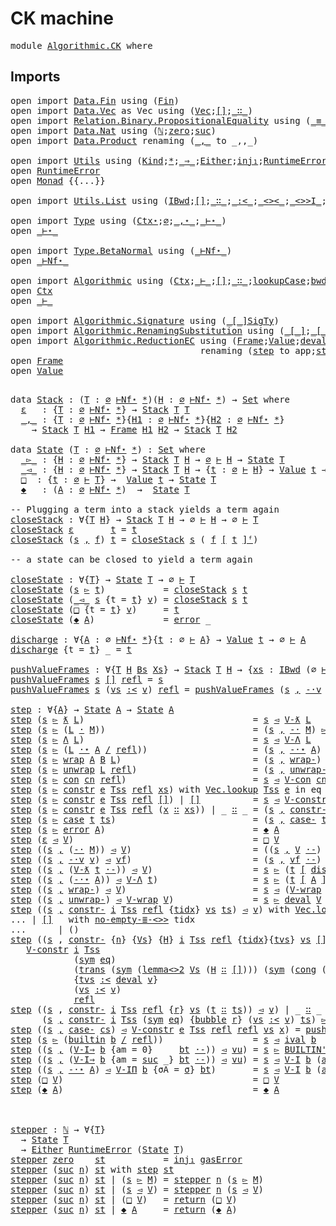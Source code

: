 # CK machine

<pre class="Agda"><a id="19" class="Keyword">module</a> <a id="26" href="Algorithmic.CK.html" class="Module">Algorithmic.CK</a> <a id="41" class="Keyword">where</a>
</pre>
## Imports

<pre class="Agda"><a id="68" class="Keyword">open</a> <a id="73" class="Keyword">import</a> <a id="80" href="Data.Fin.html" class="Module">Data.Fin</a> <a id="89" class="Keyword">using</a> <a id="95" class="Symbol">(</a><a id="96" href="Data.Fin.Base.html#1135" class="Datatype">Fin</a><a id="99" class="Symbol">)</a>
<a id="101" class="Keyword">open</a> <a id="106" class="Keyword">import</a> <a id="113" href="Data.Vec.html" class="Module">Data.Vec</a> <a id="122" class="Symbol">as</a> <a id="125" class="Module">Vec</a> <a id="129" class="Keyword">using</a> <a id="135" class="Symbol">(</a><a id="136" href="Data.Vec.Base.html#1007" class="Datatype">Vec</a><a id="139" class="Symbol">;</a><a id="140" href="Data.Vec.Base.html#1043" class="InductiveConstructor">[]</a><a id="142" class="Symbol">;</a><a id="143" href="Data.Vec.Base.html#1062" class="InductiveConstructor Operator">_∷_</a><a id="146" class="Symbol">)</a>
<a id="148" class="Keyword">open</a> <a id="153" class="Keyword">import</a> <a id="160" href="Relation.Binary.PropositionalEquality.html" class="Module">Relation.Binary.PropositionalEquality</a> <a id="198" class="Keyword">using</a> <a id="204" class="Symbol">(</a><a id="205" href="Agda.Builtin.Equality.html#150" class="Datatype Operator">_≡_</a><a id="208" class="Symbol">;</a><a id="209" href="Agda.Builtin.Equality.html#207" class="InductiveConstructor">refl</a><a id="213" class="Symbol">;</a><a id="214" href="Relation.Binary.PropositionalEquality.Core.html#1693" class="Function">sym</a><a id="217" class="Symbol">;</a><a id="218" href="Relation.Binary.PropositionalEquality.Core.html#1738" class="Function">trans</a><a id="223" class="Symbol">;</a><a id="224" href="Relation.Binary.PropositionalEquality.Core.html#1789" class="Function">subst</a><a id="229" class="Symbol">;</a><a id="230" href="Relation.Binary.PropositionalEquality.Core.html#1139" class="Function">cong</a><a id="234" class="Symbol">)</a>
<a id="236" class="Keyword">open</a> <a id="241" class="Keyword">import</a> <a id="248" href="Data.Nat.html" class="Module">Data.Nat</a> <a id="257" class="Keyword">using</a> <a id="263" class="Symbol">(</a><a id="264" href="Agda.Builtin.Nat.html#203" class="Datatype">ℕ</a><a id="265" class="Symbol">;</a><a id="266" href="Agda.Builtin.Nat.html#221" class="InductiveConstructor">zero</a><a id="270" class="Symbol">;</a><a id="271" href="Agda.Builtin.Nat.html#234" class="InductiveConstructor">suc</a><a id="274" class="Symbol">)</a>
<a id="276" class="Keyword">open</a> <a id="281" class="Keyword">import</a> <a id="288" href="Data.Product.html" class="Module">Data.Product</a> <a id="301" class="Keyword">renaming</a> <a id="310" class="Symbol">(</a><a id="311" href="Agda.Builtin.Sigma.html#235" class="InductiveConstructor Operator">_,_</a> <a id="315" class="Symbol">to</a> <a id="318" class="InductiveConstructor Operator">_,,_</a><a id="322" class="Symbol">)</a>

<a id="325" class="Keyword">open</a> <a id="330" class="Keyword">import</a> <a id="337" href="Utils.html" class="Module">Utils</a> <a id="343" class="Keyword">using</a> <a id="349" class="Symbol">(</a><a id="350" href="Utils.html#6768" class="Datatype">Kind</a><a id="354" class="Symbol">;</a><a id="355" href="Utils.html#6787" class="InductiveConstructor">*</a><a id="356" class="Symbol">;</a><a id="357" href="Utils.html#6860" class="InductiveConstructor Operator">_⇒_</a><a id="360" class="Symbol">;</a><a id="361" href="Utils.html#1092" class="Datatype">Either</a><a id="367" class="Symbol">;</a><a id="368" href="Utils.html#1125" class="InductiveConstructor">inj₁</a><a id="372" class="Symbol">;</a><a id="373" href="Utils.html#4328" class="Datatype">RuntimeError</a><a id="385" class="Symbol">;</a><a id="386" href="Utils.html#2832" class="Record">Monad</a><a id="391" class="Symbol">)</a>
<a id="393" class="Keyword">open</a> <a id="398" href="Utils.html#4328" class="Module">RuntimeError</a>
<a id="411" class="Keyword">open</a> <a id="416" href="Utils.html#2832" class="Module">Monad</a> <a id="422" class="Symbol">{{...}}</a>

<a id="431" class="Keyword">open</a> <a id="436" class="Keyword">import</a> <a id="443" href="Utils.List.html" class="Module">Utils.List</a> <a id="454" class="Keyword">using</a> <a id="460" class="Symbol">(</a><a id="461" href="Utils.List.html#4876" class="Datatype">IBwd</a><a id="465" class="Symbol">;</a><a id="466" href="Utils.List.html#741" class="InductiveConstructor">[]</a><a id="468" class="Symbol">;</a><a id="469" href="Utils.List.html#3908" class="InductiveConstructor Operator">_∷_</a><a id="472" class="Symbol">;</a><a id="473" href="Utils.List.html#754" class="InductiveConstructor Operator">_:&lt;_</a><a id="477" class="Symbol">;</a><a id="478" href="Utils.List.html#1342" class="Function Operator">_&lt;&gt;&lt;_</a><a id="483" class="Symbol">;</a><a id="484" href="Utils.List.html#5026" class="Function Operator">_&lt;&gt;&gt;I_</a><a id="490" class="Symbol">;</a><a id="491" href="Utils.List.html#7812" class="InductiveConstructor">start</a><a id="496" class="Symbol">;</a><a id="497" href="Utils.List.html#7845" class="InductiveConstructor">bubble</a><a id="503" class="Symbol">;</a><a id="504" href="Utils.List.html#8425" class="Function">no-empty-≣-&lt;&gt;&gt;</a><a id="518" class="Symbol">;</a><a id="519" href="Utils.List.html#1948" class="Function">lemma&lt;&gt;2</a><a id="527" class="Symbol">;</a><a id="528" href="Utils.List.html#7995" class="Function">lem-≣-&lt;&gt;&gt;</a><a id="537" class="Symbol">)</a>

<a id="540" class="Keyword">open</a> <a id="545" class="Keyword">import</a> <a id="552" href="Type.html" class="Module">Type</a> <a id="557" class="Keyword">using</a> <a id="563" class="Symbol">(</a><a id="564" href="Type.html#515" class="Datatype">Ctx⋆</a><a id="568" class="Symbol">;</a><a id="569" href="Type.html#534" class="InductiveConstructor">∅</a><a id="570" class="Symbol">;</a><a id="571" href="Type.html#545" class="InductiveConstructor Operator">_,⋆_</a><a id="575" class="Symbol">;</a><a id="576" href="Type.html#1704" class="Datatype Operator">_⊢⋆_</a><a id="580" class="Symbol">)</a>
<a id="582" class="Keyword">open</a> <a id="587" href="Type.html#1704" class="Module Operator">_⊢⋆_</a>

<a id="593" class="Keyword">open</a> <a id="598" class="Keyword">import</a> <a id="605" href="Type.BetaNormal.html" class="Module">Type.BetaNormal</a> <a id="621" class="Keyword">using</a> <a id="627" class="Symbol">(</a><a id="628" href="Type.BetaNormal.html#1002" class="Datatype Operator">_⊢Nf⋆_</a><a id="634" class="Symbol">)</a>
<a id="636" class="Keyword">open</a> <a id="641" href="Type.BetaNormal.html#1002" class="Module Operator">_⊢Nf⋆_</a>

<a id="649" class="Keyword">open</a> <a id="654" class="Keyword">import</a> <a id="661" href="Algorithmic.html" class="Module">Algorithmic</a> <a id="673" class="Keyword">using</a> <a id="679" class="Symbol">(</a><a id="680" href="Algorithmic.html#1603" class="Datatype">Ctx</a><a id="683" class="Symbol">;</a><a id="684" href="Algorithmic.html#5258" class="Datatype Operator">_⊢_</a><a id="687" class="Symbol">;</a><a id="688" href="Algorithmic.html#7840" class="InductiveConstructor">[]</a><a id="690" class="Symbol">;</a><a id="691" href="Algorithmic.html#7862" class="InductiveConstructor Operator">_∷_</a><a id="694" class="Symbol">;</a><a id="695" href="Algorithmic.html#8245" class="Function">lookupCase</a><a id="705" class="Symbol">;</a><a id="706" href="Algorithmic.html#8446" class="Function">bwdMkCaseType</a><a id="719" class="Symbol">;</a><a id="720" href="Algorithmic.html#8553" class="Function">lemma-bwdfwdfunction&#39;</a><a id="741" class="Symbol">)</a>
<a id="743" class="Keyword">open</a> <a id="748" href="Algorithmic.html#1603" class="Module">Ctx</a>
<a id="752" class="Keyword">open</a> <a id="757" href="Algorithmic.html#5258" class="Module Operator">_⊢_</a>

<a id="762" class="Keyword">open</a> <a id="767" class="Keyword">import</a> <a id="774" href="Algorithmic.Signature.html" class="Module">Algorithmic.Signature</a> <a id="796" class="Keyword">using</a> <a id="802" class="Symbol">(</a><a id="803" href="Algorithmic.Signature.html#2523" class="Function Operator">_[_]SigTy</a><a id="812" class="Symbol">)</a>
<a id="814" class="Keyword">open</a> <a id="819" class="Keyword">import</a> <a id="826" href="Algorithmic.RenamingSubstitution.html" class="Module">Algorithmic.RenamingSubstitution</a> <a id="859" class="Keyword">using</a> <a id="865" class="Symbol">(</a><a id="866" href="Algorithmic.RenamingSubstitution.html#8500" class="Function Operator">_[_]</a><a id="870" class="Symbol">;</a><a id="871" href="Algorithmic.RenamingSubstitution.html#8972" class="Function Operator">_[_]⋆</a><a id="876" class="Symbol">)</a>
<a id="878" class="Keyword">open</a> <a id="883" class="Keyword">import</a> <a id="890" href="Algorithmic.ReductionEC.html" class="Module">Algorithmic.ReductionEC</a> <a id="914" class="Keyword">using</a> <a id="920" class="Symbol">(</a><a id="921" href="Algorithmic.ReductionEC.html#5917" class="Datatype">Frame</a><a id="926" class="Symbol">;</a><a id="927" href="Algorithmic.ReductionEC.html#2086" class="Datatype">Value</a><a id="932" class="Symbol">;</a><a id="933" href="Algorithmic.ReductionEC.html#2201" class="Function">deval</a><a id="938" class="Symbol">;</a><a id="939" href="Algorithmic.ReductionEC.html#11556" class="Function">ival</a><a id="943" class="Symbol">;</a><a id="944" href="Algorithmic.ReductionEC.html#5396" class="Function">BUILTIN&#39;</a><a id="952" class="Symbol">;</a><a id="953" href="Algorithmic.ReductionEC.html#11125" class="Function">V-I</a><a id="956" class="Symbol">;</a><a id="957" href="Algorithmic.ReductionEC.html#2142" class="Function">VList</a><a id="962" class="Symbol">;</a><a id="963" href="Algorithmic.ReductionEC.html#7346" class="InductiveConstructor">[]</a><a id="965" class="Symbol">;</a><a id="966" href="Algorithmic.ReductionEC.html#6839" class="Function Operator">_[_]ᶠ</a><a id="971" class="Symbol">)</a> 
                                    <a id="1010" class="Keyword">renaming</a> <a id="1019" class="Symbol">(</a><a id="1020" href="Algorithmic.ReductionEC.html#2646" class="InductiveConstructor">step</a> <a id="1025" class="Symbol">to</a> <a id="1028" class="InductiveConstructor">app</a><a id="1031" class="Symbol">;</a><a id="1032" href="Algorithmic.ReductionEC.html#2888" class="InductiveConstructor">step⋆</a> <a id="1038" class="Symbol">to</a> <a id="1041" class="InductiveConstructor">app⋆</a><a id="1045" class="Symbol">)</a>
<a id="1047" class="Keyword">open</a> <a id="1052" href="Algorithmic.ReductionEC.html#5917" class="Module">Frame</a>
<a id="1058" class="Keyword">open</a> <a id="1063" href="Algorithmic.ReductionEC.html#2086" class="Module">Value</a>

</pre>
<pre class="Agda"><a id="1079" class="Keyword">data</a> <a id="Stack"></a><a id="1084" href="Algorithmic.CK.html#1084" class="Datatype">Stack</a> <a id="1090" class="Symbol">:</a> <a id="1092" class="Symbol">(</a><a id="1093" href="Algorithmic.CK.html#1093" class="Bound">T</a> <a id="1095" class="Symbol">:</a> <a id="1097" href="Type.html#534" class="InductiveConstructor">∅</a> <a id="1099" href="Type.BetaNormal.html#1002" class="Datatype Operator">⊢Nf⋆</a> <a id="1104" href="Utils.html#6787" class="InductiveConstructor">*</a><a id="1105" class="Symbol">)(</a><a id="1107" href="Algorithmic.CK.html#1107" class="Bound">H</a> <a id="1109" class="Symbol">:</a> <a id="1111" href="Type.html#534" class="InductiveConstructor">∅</a> <a id="1113" href="Type.BetaNormal.html#1002" class="Datatype Operator">⊢Nf⋆</a> <a id="1118" href="Utils.html#6787" class="InductiveConstructor">*</a><a id="1119" class="Symbol">)</a> <a id="1121" class="Symbol">→</a> <a id="1123" href="Agda.Primitive.html#388" class="Primitive">Set</a> <a id="1127" class="Keyword">where</a>
  <a id="Stack.ε"></a><a id="1135" href="Algorithmic.CK.html#1135" class="InductiveConstructor">ε</a>   <a id="1139" class="Symbol">:</a> <a id="1141" class="Symbol">{</a><a id="1142" href="Algorithmic.CK.html#1142" class="Bound">T</a> <a id="1144" class="Symbol">:</a> <a id="1146" href="Type.html#534" class="InductiveConstructor">∅</a> <a id="1148" href="Type.BetaNormal.html#1002" class="Datatype Operator">⊢Nf⋆</a> <a id="1153" href="Utils.html#6787" class="InductiveConstructor">*</a><a id="1154" class="Symbol">}</a> <a id="1156" class="Symbol">→</a> <a id="1158" href="Algorithmic.CK.html#1084" class="Datatype">Stack</a> <a id="1164" href="Algorithmic.CK.html#1142" class="Bound">T</a> <a id="1166" href="Algorithmic.CK.html#1142" class="Bound">T</a>
  <a id="Stack._,_"></a><a id="1170" href="Algorithmic.CK.html#1170" class="InductiveConstructor Operator">_,_</a> <a id="1174" class="Symbol">:</a> <a id="1176" class="Symbol">{</a><a id="1177" href="Algorithmic.CK.html#1177" class="Bound">T</a> <a id="1179" class="Symbol">:</a> <a id="1181" href="Type.html#534" class="InductiveConstructor">∅</a> <a id="1183" href="Type.BetaNormal.html#1002" class="Datatype Operator">⊢Nf⋆</a> <a id="1188" href="Utils.html#6787" class="InductiveConstructor">*</a><a id="1189" class="Symbol">}{</a><a id="1191" href="Algorithmic.CK.html#1191" class="Bound">H1</a> <a id="1194" class="Symbol">:</a> <a id="1196" href="Type.html#534" class="InductiveConstructor">∅</a> <a id="1198" href="Type.BetaNormal.html#1002" class="Datatype Operator">⊢Nf⋆</a> <a id="1203" href="Utils.html#6787" class="InductiveConstructor">*</a><a id="1204" class="Symbol">}{</a><a id="1206" href="Algorithmic.CK.html#1206" class="Bound">H2</a> <a id="1209" class="Symbol">:</a> <a id="1211" href="Type.html#534" class="InductiveConstructor">∅</a> <a id="1213" href="Type.BetaNormal.html#1002" class="Datatype Operator">⊢Nf⋆</a> <a id="1218" href="Utils.html#6787" class="InductiveConstructor">*</a><a id="1219" class="Symbol">}</a>
    <a id="1225" class="Symbol">→</a> <a id="1227" href="Algorithmic.CK.html#1084" class="Datatype">Stack</a> <a id="1233" href="Algorithmic.CK.html#1177" class="Bound">T</a> <a id="1235" href="Algorithmic.CK.html#1191" class="Bound">H1</a> <a id="1238" class="Symbol">→</a> <a id="1240" href="Algorithmic.ReductionEC.html#5917" class="Datatype">Frame</a> <a id="1246" href="Algorithmic.CK.html#1191" class="Bound">H1</a> <a id="1249" href="Algorithmic.CK.html#1206" class="Bound">H2</a> <a id="1252" class="Symbol">→</a> <a id="1254" href="Algorithmic.CK.html#1084" class="Datatype">Stack</a> <a id="1260" href="Algorithmic.CK.html#1177" class="Bound">T</a> <a id="1262" href="Algorithmic.CK.html#1206" class="Bound">H2</a>

<a id="1266" class="Keyword">data</a> <a id="State"></a><a id="1271" href="Algorithmic.CK.html#1271" class="Datatype">State</a> <a id="1277" class="Symbol">(</a><a id="1278" href="Algorithmic.CK.html#1278" class="Bound">T</a> <a id="1280" class="Symbol">:</a> <a id="1282" href="Type.html#534" class="InductiveConstructor">∅</a> <a id="1284" href="Type.BetaNormal.html#1002" class="Datatype Operator">⊢Nf⋆</a> <a id="1289" href="Utils.html#6787" class="InductiveConstructor">*</a><a id="1290" class="Symbol">)</a> <a id="1292" class="Symbol">:</a> <a id="1294" href="Agda.Primitive.html#388" class="Primitive">Set</a> <a id="1298" class="Keyword">where</a>
  <a id="State._▻_"></a><a id="1306" href="Algorithmic.CK.html#1306" class="InductiveConstructor Operator">_▻_</a> <a id="1310" class="Symbol">:</a> <a id="1312" class="Symbol">{</a><a id="1313" href="Algorithmic.CK.html#1313" class="Bound">H</a> <a id="1315" class="Symbol">:</a> <a id="1317" href="Type.html#534" class="InductiveConstructor">∅</a> <a id="1319" href="Type.BetaNormal.html#1002" class="Datatype Operator">⊢Nf⋆</a> <a id="1324" href="Utils.html#6787" class="InductiveConstructor">*</a><a id="1325" class="Symbol">}</a> <a id="1327" class="Symbol">→</a> <a id="1329" href="Algorithmic.CK.html#1084" class="Datatype">Stack</a> <a id="1335" href="Algorithmic.CK.html#1278" class="Bound">T</a> <a id="1337" href="Algorithmic.CK.html#1313" class="Bound">H</a> <a id="1339" class="Symbol">→</a> <a id="1341" href="Algorithmic.html#1628" class="InductiveConstructor">∅</a> <a id="1343" href="Algorithmic.html#5258" class="Datatype Operator">⊢</a> <a id="1345" href="Algorithmic.CK.html#1313" class="Bound">H</a> <a id="1347" class="Symbol">→</a> <a id="1349" href="Algorithmic.CK.html#1271" class="Datatype">State</a> <a id="1355" href="Algorithmic.CK.html#1278" class="Bound">T</a>
  <a id="State._◅_"></a><a id="1359" href="Algorithmic.CK.html#1359" class="InductiveConstructor Operator">_◅_</a> <a id="1363" class="Symbol">:</a> <a id="1365" class="Symbol">{</a><a id="1366" href="Algorithmic.CK.html#1366" class="Bound">H</a> <a id="1368" class="Symbol">:</a> <a id="1370" href="Type.html#534" class="InductiveConstructor">∅</a> <a id="1372" href="Type.BetaNormal.html#1002" class="Datatype Operator">⊢Nf⋆</a> <a id="1377" href="Utils.html#6787" class="InductiveConstructor">*</a><a id="1378" class="Symbol">}</a> <a id="1380" class="Symbol">→</a> <a id="1382" href="Algorithmic.CK.html#1084" class="Datatype">Stack</a> <a id="1388" href="Algorithmic.CK.html#1278" class="Bound">T</a> <a id="1390" href="Algorithmic.CK.html#1366" class="Bound">H</a> <a id="1392" class="Symbol">→</a> <a id="1394" class="Symbol">{</a><a id="1395" href="Algorithmic.CK.html#1395" class="Bound">t</a> <a id="1397" class="Symbol">:</a> <a id="1399" href="Algorithmic.html#1628" class="InductiveConstructor">∅</a> <a id="1401" href="Algorithmic.html#5258" class="Datatype Operator">⊢</a> <a id="1403" href="Algorithmic.CK.html#1366" class="Bound">H</a><a id="1404" class="Symbol">}</a> <a id="1406" class="Symbol">→</a> <a id="1408" href="Algorithmic.ReductionEC.html#2086" class="Datatype">Value</a> <a id="1414" href="Algorithmic.CK.html#1395" class="Bound">t</a> <a id="1416" class="Symbol">→</a> <a id="1418" href="Algorithmic.CK.html#1271" class="Datatype">State</a> <a id="1424" href="Algorithmic.CK.html#1278" class="Bound">T</a>
  <a id="State.□"></a><a id="1428" href="Algorithmic.CK.html#1428" class="InductiveConstructor">□</a>  <a id="1431" class="Symbol">:</a> <a id="1433" class="Symbol">{</a><a id="1434" href="Algorithmic.CK.html#1434" class="Bound">t</a> <a id="1436" class="Symbol">:</a> <a id="1438" href="Algorithmic.html#1628" class="InductiveConstructor">∅</a> <a id="1440" href="Algorithmic.html#5258" class="Datatype Operator">⊢</a> <a id="1442" href="Algorithmic.CK.html#1278" class="Bound">T</a><a id="1443" class="Symbol">}</a> <a id="1445" class="Symbol">→</a>  <a id="1448" href="Algorithmic.ReductionEC.html#2086" class="Datatype">Value</a> <a id="1454" href="Algorithmic.CK.html#1434" class="Bound">t</a> <a id="1456" class="Symbol">→</a> <a id="1458" href="Algorithmic.CK.html#1271" class="Datatype">State</a> <a id="1464" href="Algorithmic.CK.html#1278" class="Bound">T</a>
  <a id="State.◆"></a><a id="1468" href="Algorithmic.CK.html#1468" class="InductiveConstructor">◆</a>   <a id="1472" class="Symbol">:</a> <a id="1474" class="Symbol">(</a><a id="1475" href="Algorithmic.CK.html#1475" class="Bound">A</a> <a id="1477" class="Symbol">:</a> <a id="1479" href="Type.html#534" class="InductiveConstructor">∅</a> <a id="1481" href="Type.BetaNormal.html#1002" class="Datatype Operator">⊢Nf⋆</a> <a id="1486" href="Utils.html#6787" class="InductiveConstructor">*</a><a id="1487" class="Symbol">)</a>  <a id="1490" class="Symbol">→</a>  <a id="1493" href="Algorithmic.CK.html#1271" class="Datatype">State</a> <a id="1499" href="Algorithmic.CK.html#1278" class="Bound">T</a>

<a id="1502" class="Comment">-- Plugging a term into a stack yields a term again</a>
<a id="closeStack"></a><a id="1554" href="Algorithmic.CK.html#1554" class="Function">closeStack</a> <a id="1565" class="Symbol">:</a> <a id="1567" class="Symbol">∀{</a><a id="1569" href="Algorithmic.CK.html#1569" class="Bound">T</a> <a id="1571" href="Algorithmic.CK.html#1571" class="Bound">H</a><a id="1572" class="Symbol">}</a> <a id="1574" class="Symbol">→</a> <a id="1576" href="Algorithmic.CK.html#1084" class="Datatype">Stack</a> <a id="1582" href="Algorithmic.CK.html#1569" class="Bound">T</a> <a id="1584" href="Algorithmic.CK.html#1571" class="Bound">H</a> <a id="1586" class="Symbol">→</a> <a id="1588" class="InductiveConstructor">∅</a> <a id="1590" href="Algorithmic.html#5258" class="Datatype Operator">⊢</a> <a id="1592" href="Algorithmic.CK.html#1571" class="Bound">H</a> <a id="1594" class="Symbol">→</a> <a id="1596" class="InductiveConstructor">∅</a> <a id="1598" href="Algorithmic.html#5258" class="Datatype Operator">⊢</a> <a id="1600" href="Algorithmic.CK.html#1569" class="Bound">T</a>
<a id="1602" href="Algorithmic.CK.html#1554" class="Function">closeStack</a> <a id="1613" href="Algorithmic.CK.html#1135" class="InductiveConstructor">ε</a>       <a id="1621" href="Algorithmic.CK.html#1621" class="Bound">t</a> <a id="1623" class="Symbol">=</a> <a id="1625" href="Algorithmic.CK.html#1621" class="Bound">t</a>
<a id="1627" href="Algorithmic.CK.html#1554" class="Function">closeStack</a> <a id="1638" class="Symbol">(</a><a id="1639" href="Algorithmic.CK.html#1639" class="Bound">s</a> <a id="1641" href="Algorithmic.CK.html#1170" class="InductiveConstructor Operator">,</a> <a id="1643" href="Algorithmic.CK.html#1643" class="Bound">f</a><a id="1644" class="Symbol">)</a> <a id="1646" href="Algorithmic.CK.html#1646" class="Bound">t</a> <a id="1648" class="Symbol">=</a> <a id="1650" href="Algorithmic.CK.html#1554" class="Function">closeStack</a> <a id="1661" href="Algorithmic.CK.html#1639" class="Bound">s</a> <a id="1663" class="Symbol">(</a> <a id="1665" href="Algorithmic.CK.html#1643" class="Bound">f</a> <a id="1667" href="Algorithmic.ReductionEC.html#6839" class="Function Operator">[</a> <a id="1669" href="Algorithmic.CK.html#1646" class="Bound">t</a> <a id="1671" href="Algorithmic.ReductionEC.html#6839" class="Function Operator">]ᶠ</a><a id="1673" class="Symbol">)</a>

<a id="1676" class="Comment">-- a state can be closed to yield a term again</a>

<a id="closeState"></a><a id="1724" href="Algorithmic.CK.html#1724" class="Function">closeState</a> <a id="1735" class="Symbol">:</a> <a id="1737" class="Symbol">∀{</a><a id="1739" href="Algorithmic.CK.html#1739" class="Bound">T</a><a id="1740" class="Symbol">}</a> <a id="1742" class="Symbol">→</a> <a id="1744" href="Algorithmic.CK.html#1271" class="Datatype">State</a> <a id="1750" href="Algorithmic.CK.html#1739" class="Bound">T</a> <a id="1752" class="Symbol">→</a> <a id="1754" class="InductiveConstructor">∅</a> <a id="1756" href="Algorithmic.html#5258" class="Datatype Operator">⊢</a> <a id="1758" href="Algorithmic.CK.html#1739" class="Bound">T</a>
<a id="1760" href="Algorithmic.CK.html#1724" class="Function">closeState</a> <a id="1771" class="Symbol">(</a><a id="1772" href="Algorithmic.CK.html#1772" class="Bound">s</a> <a id="1774" href="Algorithmic.CK.html#1306" class="InductiveConstructor Operator">▻</a> <a id="1776" href="Algorithmic.CK.html#1776" class="Bound">t</a><a id="1777" class="Symbol">)</a>           <a id="1789" class="Symbol">=</a> <a id="1791" href="Algorithmic.CK.html#1554" class="Function">closeStack</a> <a id="1802" href="Algorithmic.CK.html#1772" class="Bound">s</a> <a id="1804" href="Algorithmic.CK.html#1776" class="Bound">t</a>
<a id="1806" href="Algorithmic.CK.html#1724" class="Function">closeState</a> <a id="1817" class="Symbol">(</a><a id="1818" href="Algorithmic.CK.html#1359" class="InductiveConstructor Operator">_◅_</a> <a id="1822" href="Algorithmic.CK.html#1822" class="Bound">s</a> <a id="1824" class="Symbol">{</a><a id="1825" class="Argument">t</a> <a id="1827" class="Symbol">=</a> <a id="1829" href="Algorithmic.CK.html#1829" class="Bound">t</a><a id="1830" class="Symbol">}</a> <a id="1832" href="Algorithmic.CK.html#1832" class="Bound">v</a><a id="1833" class="Symbol">)</a> <a id="1835" class="Symbol">=</a> <a id="1837" href="Algorithmic.CK.html#1554" class="Function">closeStack</a> <a id="1848" href="Algorithmic.CK.html#1822" class="Bound">s</a> <a id="1850" href="Algorithmic.CK.html#1829" class="Bound">t</a>
<a id="1852" href="Algorithmic.CK.html#1724" class="Function">closeState</a> <a id="1863" class="Symbol">(</a><a id="1864" href="Algorithmic.CK.html#1428" class="InductiveConstructor">□</a> <a id="1866" class="Symbol">{</a><a id="1867" class="Argument">t</a> <a id="1869" class="Symbol">=</a> <a id="1871" href="Algorithmic.CK.html#1871" class="Bound">t</a><a id="1872" class="Symbol">}</a> <a id="1874" href="Algorithmic.CK.html#1874" class="Bound">v</a><a id="1875" class="Symbol">)</a>     <a id="1881" class="Symbol">=</a> <a id="1883" href="Algorithmic.CK.html#1871" class="Bound">t</a>
<a id="1885" href="Algorithmic.CK.html#1724" class="Function">closeState</a> <a id="1896" class="Symbol">(</a><a id="1897" href="Algorithmic.CK.html#1468" class="InductiveConstructor">◆</a> <a id="1899" href="Algorithmic.CK.html#1899" class="Bound">A</a><a id="1900" class="Symbol">)</a>             <a id="1914" class="Symbol">=</a> <a id="1916" href="Algorithmic.html#7612" class="InductiveConstructor">error</a> <a id="1922" class="Symbol">_</a>

<a id="discharge"></a><a id="1925" href="Algorithmic.CK.html#1925" class="Function">discharge</a> <a id="1935" class="Symbol">:</a> <a id="1937" class="Symbol">∀{</a><a id="1939" href="Algorithmic.CK.html#1939" class="Bound">A</a> <a id="1941" class="Symbol">:</a> <a id="1943" class="InductiveConstructor">∅</a> <a id="1945" href="Type.BetaNormal.html#1002" class="Datatype Operator">⊢Nf⋆</a> <a id="1950" href="Utils.html#6787" class="InductiveConstructor">*</a><a id="1951" class="Symbol">}{</a><a id="1953" href="Algorithmic.CK.html#1953" class="Bound">t</a> <a id="1955" class="Symbol">:</a> <a id="1957" class="InductiveConstructor">∅</a> <a id="1959" href="Algorithmic.html#5258" class="Datatype Operator">⊢</a> <a id="1961" href="Algorithmic.CK.html#1939" class="Bound">A</a><a id="1962" class="Symbol">}</a> <a id="1964" class="Symbol">→</a> <a id="1966" href="Algorithmic.ReductionEC.html#2086" class="Datatype">Value</a> <a id="1972" href="Algorithmic.CK.html#1953" class="Bound">t</a> <a id="1974" class="Symbol">→</a> <a id="1976" class="InductiveConstructor">∅</a> <a id="1978" href="Algorithmic.html#5258" class="Datatype Operator">⊢</a> <a id="1980" href="Algorithmic.CK.html#1939" class="Bound">A</a>
<a id="1982" href="Algorithmic.CK.html#1925" class="Function">discharge</a> <a id="1992" class="Symbol">{</a><a id="1993" class="Argument">t</a> <a id="1995" class="Symbol">=</a> <a id="1997" href="Algorithmic.CK.html#1997" class="Bound">t</a><a id="1998" class="Symbol">}</a> <a id="2000" class="Symbol">_</a> <a id="2002" class="Symbol">=</a> <a id="2004" href="Algorithmic.CK.html#1997" class="Bound">t</a>

<a id="pushValueFrames"></a><a id="2007" href="Algorithmic.CK.html#2007" class="Function">pushValueFrames</a> <a id="2023" class="Symbol">:</a> <a id="2025" class="Symbol">∀{</a><a id="2027" href="Algorithmic.CK.html#2027" class="Bound">T</a> <a id="2029" href="Algorithmic.CK.html#2029" class="Bound">H</a> <a id="2031" href="Algorithmic.CK.html#2031" class="Bound">Bs</a> <a id="2034" href="Algorithmic.CK.html#2034" class="Bound">Xs</a><a id="2036" class="Symbol">}</a> <a id="2038" class="Symbol">→</a> <a id="2040" href="Algorithmic.CK.html#1084" class="Datatype">Stack</a> <a id="2046" href="Algorithmic.CK.html#2027" class="Bound">T</a> <a id="2048" href="Algorithmic.CK.html#2029" class="Bound">H</a> <a id="2050" class="Symbol">→</a> <a id="2052" class="Symbol">{</a><a id="2053" href="Algorithmic.CK.html#2053" class="Bound">xs</a> <a id="2056" class="Symbol">:</a> <a id="2058" href="Utils.List.html#4876" class="Datatype">IBwd</a> <a id="2063" class="Symbol">(</a><a id="2064" class="InductiveConstructor">∅</a> <a id="2066" href="Algorithmic.html#5258" class="Datatype Operator">⊢_</a><a id="2068" class="Symbol">)</a> <a id="2070" href="Algorithmic.CK.html#2031" class="Bound">Bs</a><a id="2072" class="Symbol">}</a> <a id="2074" class="Symbol">→</a> <a id="2076" href="Algorithmic.ReductionEC.html#2142" class="Function">VList</a> <a id="2082" href="Algorithmic.CK.html#2053" class="Bound">xs</a> <a id="2085" class="Symbol">→</a> <a id="2087" href="Algorithmic.CK.html#2034" class="Bound">Xs</a> <a id="2090" href="Agda.Builtin.Equality.html#150" class="Datatype Operator">≡</a> <a id="2092" href="Algorithmic.html#8446" class="Function">bwdMkCaseType</a> <a id="2106" href="Algorithmic.CK.html#2031" class="Bound">Bs</a> <a id="2109" href="Algorithmic.CK.html#2029" class="Bound">H</a> <a id="2111" class="Symbol">→</a> <a id="2113" href="Algorithmic.CK.html#1084" class="Datatype">Stack</a> <a id="2119" href="Algorithmic.CK.html#2027" class="Bound">T</a> <a id="2121" href="Algorithmic.CK.html#2034" class="Bound">Xs</a>
<a id="2124" href="Algorithmic.CK.html#2007" class="Function">pushValueFrames</a> <a id="2140" href="Algorithmic.CK.html#2140" class="Bound">s</a> <a id="2142" href="Utils.List.html#9245" class="InductiveConstructor">[]</a> <a id="2145" href="Agda.Builtin.Equality.html#207" class="InductiveConstructor">refl</a> <a id="2150" class="Symbol">=</a> <a id="2152" href="Algorithmic.CK.html#2140" class="Bound">s</a>
<a id="2154" href="Algorithmic.CK.html#2007" class="Function">pushValueFrames</a> <a id="2170" href="Algorithmic.CK.html#2170" class="Bound">s</a> <a id="2172" class="Symbol">(</a><a id="2173" href="Algorithmic.CK.html#2173" class="Bound">vs</a> <a id="2176" href="Utils.List.html#9263" class="InductiveConstructor Operator">:&lt;</a> <a id="2179" href="Algorithmic.CK.html#2179" class="Bound">v</a><a id="2180" class="Symbol">)</a> <a id="2182" href="Agda.Builtin.Equality.html#207" class="InductiveConstructor">refl</a> <a id="2187" class="Symbol">=</a> <a id="2189" href="Algorithmic.CK.html#2007" class="Function">pushValueFrames</a> <a id="2205" class="Symbol">(</a><a id="2206" href="Algorithmic.CK.html#2170" class="Bound">s</a> <a id="2208" href="Algorithmic.CK.html#1170" class="InductiveConstructor Operator">,</a> <a id="2210" href="Algorithmic.ReductionEC.html#6026" class="InductiveConstructor">-·v</a> <a id="2214" href="Algorithmic.CK.html#2179" class="Bound">v</a><a id="2215" class="Symbol">)</a> <a id="2217" href="Algorithmic.CK.html#2173" class="Bound">vs</a> <a id="2220" href="Agda.Builtin.Equality.html#207" class="InductiveConstructor">refl</a>

<a id="step"></a><a id="2226" href="Algorithmic.CK.html#2226" class="Function">step</a> <a id="2231" class="Symbol">:</a> <a id="2233" class="Symbol">∀{</a><a id="2235" href="Algorithmic.CK.html#2235" class="Bound">A</a><a id="2236" class="Symbol">}</a> <a id="2238" class="Symbol">→</a> <a id="2240" href="Algorithmic.CK.html#1271" class="Datatype">State</a> <a id="2246" href="Algorithmic.CK.html#2235" class="Bound">A</a> <a id="2248" class="Symbol">→</a> <a id="2250" href="Algorithmic.CK.html#1271" class="Datatype">State</a> <a id="2256" href="Algorithmic.CK.html#2235" class="Bound">A</a>
<a id="2258" href="Algorithmic.CK.html#2226" class="Function">step</a> <a id="2263" class="Symbol">(</a><a id="2264" href="Algorithmic.CK.html#2264" class="Bound">s</a> <a id="2266" href="Algorithmic.CK.html#1306" class="InductiveConstructor Operator">▻</a> <a id="2268" href="Algorithmic.html#5359" class="InductiveConstructor">ƛ</a> <a id="2270" href="Algorithmic.CK.html#2270" class="Bound">L</a><a id="2271" class="Symbol">)</a>                                <a id="2304" class="Symbol">=</a> <a id="2306" href="Algorithmic.CK.html#2264" class="Bound">s</a> <a id="2308" href="Algorithmic.CK.html#1359" class="InductiveConstructor Operator">◅</a> <a id="2310" href="Algorithmic.ReductionEC.html#3245" class="InductiveConstructor">V-ƛ</a> <a id="2314" href="Algorithmic.CK.html#2270" class="Bound">L</a>
<a id="2316" href="Algorithmic.CK.html#2226" class="Function">step</a> <a id="2321" class="Symbol">(</a><a id="2322" href="Algorithmic.CK.html#2322" class="Bound">s</a> <a id="2324" href="Algorithmic.CK.html#1306" class="InductiveConstructor Operator">▻</a> <a id="2326" class="Symbol">(</a><a id="2327" href="Algorithmic.CK.html#2327" class="Bound">L</a> <a id="2329" href="Algorithmic.html#5433" class="InductiveConstructor Operator">·</a> <a id="2331" href="Algorithmic.CK.html#2331" class="Bound">M</a><a id="2332" class="Symbol">))</a>                            <a id="2362" class="Symbol">=</a> <a id="2364" class="Symbol">(</a><a id="2365" href="Algorithmic.CK.html#2322" class="Bound">s</a> <a id="2367" href="Algorithmic.CK.html#1170" class="InductiveConstructor Operator">,</a> <a id="2369" href="Algorithmic.ReductionEC.html#5971" class="InductiveConstructor Operator">-·</a> <a id="2372" href="Algorithmic.CK.html#2331" class="Bound">M</a><a id="2373" class="Symbol">)</a> <a id="2375" href="Algorithmic.CK.html#1306" class="InductiveConstructor Operator">▻</a> <a id="2377" href="Algorithmic.CK.html#2327" class="Bound">L</a>
<a id="2379" href="Algorithmic.CK.html#2226" class="Function">step</a> <a id="2384" class="Symbol">(</a><a id="2385" href="Algorithmic.CK.html#2385" class="Bound">s</a> <a id="2387" href="Algorithmic.CK.html#1306" class="InductiveConstructor Operator">▻</a> <a id="2389" href="Algorithmic.html#5517" class="InductiveConstructor">Λ</a> <a id="2391" href="Algorithmic.CK.html#2391" class="Bound">L</a><a id="2392" class="Symbol">)</a>                                <a id="2425" class="Symbol">=</a> <a id="2427" href="Algorithmic.CK.html#2385" class="Bound">s</a> <a id="2429" href="Algorithmic.CK.html#1359" class="InductiveConstructor Operator">◅</a> <a id="2431" href="Algorithmic.ReductionEC.html#3345" class="InductiveConstructor">V-Λ</a> <a id="2435" href="Algorithmic.CK.html#2391" class="Bound">L</a>
<a id="2437" href="Algorithmic.CK.html#2226" class="Function">step</a> <a id="2442" class="Symbol">(</a><a id="2443" href="Algorithmic.CK.html#2443" class="Bound">s</a> <a id="2445" href="Algorithmic.CK.html#1306" class="InductiveConstructor Operator">▻</a> <a id="2447" class="Symbol">(</a><a id="2448" href="Algorithmic.CK.html#2448" class="Bound">L</a> <a id="2450" href="Algorithmic.html#5613" class="InductiveConstructor Operator">·⋆</a> <a id="2453" href="Algorithmic.CK.html#2453" class="Bound">A</a> <a id="2455" href="Algorithmic.html#5613" class="InductiveConstructor Operator">/</a> <a id="2457" href="Agda.Builtin.Equality.html#207" class="InductiveConstructor">refl</a><a id="2461" class="Symbol">))</a>                    <a id="2483" class="Symbol">=</a> <a id="2485" class="Symbol">(</a><a id="2486" href="Algorithmic.CK.html#2443" class="Bound">s</a> <a id="2488" href="Algorithmic.CK.html#1170" class="InductiveConstructor Operator">,</a> <a id="2490" href="Algorithmic.ReductionEC.html#6161" class="InductiveConstructor">-·⋆</a> <a id="2494" href="Algorithmic.CK.html#2453" class="Bound">A</a><a id="2495" class="Symbol">)</a> <a id="2497" href="Algorithmic.CK.html#1306" class="InductiveConstructor Operator">▻</a> <a id="2499" href="Algorithmic.CK.html#2448" class="Bound">L</a>
<a id="2501" href="Algorithmic.CK.html#2226" class="Function">step</a> <a id="2506" class="Symbol">(</a><a id="2507" href="Algorithmic.CK.html#2507" class="Bound">s</a> <a id="2509" href="Algorithmic.CK.html#1306" class="InductiveConstructor Operator">▻</a> <a id="2511" href="Algorithmic.html#5745" class="InductiveConstructor">wrap</a> <a id="2516" href="Algorithmic.CK.html#2516" class="Bound">A</a> <a id="2518" href="Algorithmic.CK.html#2518" class="Bound">B</a> <a id="2520" href="Algorithmic.CK.html#2520" class="Bound">L</a><a id="2521" class="Symbol">)</a>                         <a id="2547" class="Symbol">=</a> <a id="2549" class="Symbol">(</a><a id="2550" href="Algorithmic.CK.html#2507" class="Bound">s</a> <a id="2552" href="Algorithmic.CK.html#1170" class="InductiveConstructor Operator">,</a> <a id="2554" href="Algorithmic.ReductionEC.html#6238" class="InductiveConstructor">wrap-</a><a id="2559" class="Symbol">)</a> <a id="2561" href="Algorithmic.CK.html#1306" class="InductiveConstructor Operator">▻</a> <a id="2563" href="Algorithmic.CK.html#2520" class="Bound">L</a>
<a id="2565" href="Algorithmic.CK.html#2226" class="Function">step</a> <a id="2570" class="Symbol">(</a><a id="2571" href="Algorithmic.CK.html#2571" class="Bound">s</a> <a id="2573" href="Algorithmic.CK.html#1306" class="InductiveConstructor Operator">▻</a> <a id="2575" href="Algorithmic.html#5963" class="InductiveConstructor">unwrap</a> <a id="2582" href="Algorithmic.CK.html#2582" class="Bound">L</a> <a id="2584" href="Agda.Builtin.Equality.html#207" class="InductiveConstructor">refl</a><a id="2588" class="Symbol">)</a>                      <a id="2611" class="Symbol">=</a> <a id="2613" class="Symbol">(</a><a id="2614" href="Algorithmic.CK.html#2571" class="Bound">s</a> <a id="2616" href="Algorithmic.CK.html#1170" class="InductiveConstructor Operator">,</a> <a id="2618" href="Algorithmic.ReductionEC.html#6377" class="InductiveConstructor">unwrap-</a><a id="2625" class="Symbol">)</a> <a id="2627" href="Algorithmic.CK.html#1306" class="InductiveConstructor Operator">▻</a> <a id="2629" href="Algorithmic.CK.html#2582" class="Bound">L</a>
<a id="2631" href="Algorithmic.CK.html#2226" class="Function">step</a> <a id="2636" class="Symbol">(</a><a id="2637" href="Algorithmic.CK.html#2637" class="Bound">s</a> <a id="2639" href="Algorithmic.CK.html#1306" class="InductiveConstructor Operator">▻</a> <a id="2641" href="Algorithmic.html#7416" class="InductiveConstructor">con</a> <a id="2645" href="Algorithmic.CK.html#2645" class="Bound">cn</a> <a id="2648" href="Agda.Builtin.Equality.html#207" class="InductiveConstructor">refl</a><a id="2652" class="Symbol">)</a>                        <a id="2677" class="Symbol">=</a> <a id="2679" href="Algorithmic.CK.html#2637" class="Bound">s</a> <a id="2681" href="Algorithmic.CK.html#1359" class="InductiveConstructor Operator">◅</a> <a id="2683" href="Algorithmic.ReductionEC.html#3569" class="InductiveConstructor">V-con</a> <a id="2689" href="Algorithmic.CK.html#2645" class="Bound">cn</a>
<a id="2692" href="Algorithmic.CK.html#2226" class="Function">step</a> <a id="2697" class="Symbol">(</a><a id="2698" href="Algorithmic.CK.html#2698" class="Bound">s</a> <a id="2700" href="Algorithmic.CK.html#1306" class="InductiveConstructor Operator">▻</a> <a id="2702" href="Algorithmic.html#6202" class="InductiveConstructor">constr</a> <a id="2709" href="Algorithmic.CK.html#2709" class="Bound">e</a> <a id="2711" href="Algorithmic.CK.html#2711" class="Bound">Tss</a> <a id="2715" href="Agda.Builtin.Equality.html#207" class="InductiveConstructor">refl</a> <a id="2720" href="Algorithmic.CK.html#2720" class="Bound">xs</a><a id="2722" class="Symbol">)</a> <a id="2724" class="Keyword">with</a> <a id="2729" href="Data.Vec.Base.html#1614" class="Function">Vec.lookup</a> <a id="2740" href="Algorithmic.CK.html#2711" class="Bound">Tss</a> <a id="2744" href="Algorithmic.CK.html#2709" class="Bound">e</a> <a id="2746" class="Keyword">in</a> <a id="2749" class="Argument">eq</a> 
<a id="2753" href="Algorithmic.CK.html#2226" class="Function">step</a> <a id="2758" class="Symbol">(</a><a id="2759" href="Algorithmic.CK.html#2759" class="Bound">s</a> <a id="2761" href="Algorithmic.CK.html#1306" class="InductiveConstructor Operator">▻</a> <a id="2763" href="Algorithmic.html#6202" class="InductiveConstructor">constr</a> <a id="2770" href="Algorithmic.CK.html#2770" class="Bound">e</a> <a id="2772" href="Algorithmic.CK.html#2772" class="Bound">Tss</a> <a id="2776" href="Agda.Builtin.Equality.html#207" class="InductiveConstructor">refl</a> <a id="2781" href="Utils.List.html#3890" class="InductiveConstructor">[]</a><a id="2783" class="Symbol">)</a> <a id="2785" class="Symbol">|</a> <a id="2787" href="Agda.Builtin.List.html#184" class="InductiveConstructor">[]</a>          <a id="2799" class="Symbol">=</a> <a id="2801" href="Algorithmic.CK.html#2759" class="Bound">s</a> <a id="2803" href="Algorithmic.CK.html#1359" class="InductiveConstructor Operator">◅</a> <a id="2805" href="Algorithmic.ReductionEC.html#4144" class="InductiveConstructor">V-constr</a> <a id="2814" href="Algorithmic.CK.html#2770" class="Bound">e</a> <a id="2816" href="Algorithmic.CK.html#2772" class="Bound">Tss</a> <a id="2820" class="Symbol">(</a><a id="2821" href="Relation.Binary.PropositionalEquality.Core.html#1693" class="Function">sym</a> <a id="2825" href="Algorithmic.CK.html#2749" class="Bound">eq</a><a id="2827" class="Symbol">)</a> <a id="2829" href="Agda.Builtin.Equality.html#207" class="InductiveConstructor">refl</a> <a id="2834" href="Utils.List.html#9245" class="InductiveConstructor">[]</a> <a id="2837" href="Agda.Builtin.Equality.html#207" class="InductiveConstructor">refl</a>
<a id="2842" href="Algorithmic.CK.html#2226" class="Function">step</a> <a id="2847" class="Symbol">(</a><a id="2848" href="Algorithmic.CK.html#2848" class="Bound">s</a> <a id="2850" href="Algorithmic.CK.html#1306" class="InductiveConstructor Operator">▻</a> <a id="2852" href="Algorithmic.html#6202" class="InductiveConstructor">constr</a> <a id="2859" href="Algorithmic.CK.html#2859" class="Bound">e</a> <a id="2861" href="Algorithmic.CK.html#2861" class="Bound">Tss</a> <a id="2865" href="Agda.Builtin.Equality.html#207" class="InductiveConstructor">refl</a> <a id="2870" class="Symbol">(</a><a id="2871" href="Algorithmic.CK.html#2871" class="Bound">x</a> <a id="2873" href="Utils.List.html#3908" class="InductiveConstructor Operator">∷</a> <a id="2875" href="Algorithmic.CK.html#2875" class="Bound">xs</a><a id="2877" class="Symbol">))</a> <a id="2880" class="Symbol">|</a> <a id="2882" class="Symbol">_</a> <a id="2884" href="Agda.Builtin.List.html#199" class="InductiveConstructor Operator">∷</a> <a id="2886" class="Symbol">_</a> <a id="2888" class="Symbol">=</a> <a id="2890" class="Symbol">(</a><a id="2891" href="Algorithmic.CK.html#2848" class="Bound">s</a> <a id="2893" href="Algorithmic.CK.html#1170" class="InductiveConstructor Operator">,</a> <a id="2895" href="Algorithmic.ReductionEC.html#6516" class="InductiveConstructor">constr-</a> <a id="2903" href="Algorithmic.CK.html#2859" class="Bound">e</a> <a id="2905" href="Algorithmic.CK.html#2861" class="Bound">Tss</a> <a id="2909" class="Symbol">(</a><a id="2910" href="Relation.Binary.PropositionalEquality.Core.html#1693" class="Function">sym</a> <a id="2914" href="Algorithmic.CK.html#2749" class="Bound">eq</a><a id="2916" class="Symbol">)</a> <a id="2918" class="Symbol">{</a><a id="2919" class="Argument">tidx</a> <a id="2924" class="Symbol">=</a> <a id="2926" href="Utils.List.html#7812" class="InductiveConstructor">start</a><a id="2931" class="Symbol">}</a> <a id="2933" href="Utils.List.html#9245" class="InductiveConstructor">[]</a> <a id="2936" href="Algorithmic.CK.html#2875" class="Bound">xs</a><a id="2938" class="Symbol">)</a> <a id="2940" href="Algorithmic.CK.html#1306" class="InductiveConstructor Operator">▻</a> <a id="2942" href="Algorithmic.CK.html#2871" class="Bound">x</a>
<a id="2944" href="Algorithmic.CK.html#2226" class="Function">step</a> <a id="2949" class="Symbol">(</a><a id="2950" href="Algorithmic.CK.html#2950" class="Bound">s</a> <a id="2952" href="Algorithmic.CK.html#1306" class="InductiveConstructor Operator">▻</a> <a id="2954" href="Algorithmic.html#7228" class="InductiveConstructor">case</a> <a id="2959" href="Algorithmic.CK.html#2959" class="Bound">t</a> <a id="2961" href="Algorithmic.CK.html#2961" class="Bound">ts</a><a id="2963" class="Symbol">)</a>                          <a id="2990" class="Symbol">=</a> <a id="2992" class="Symbol">(</a><a id="2993" href="Algorithmic.CK.html#2950" class="Bound">s</a> <a id="2995" href="Algorithmic.CK.html#1170" class="InductiveConstructor Operator">,</a> <a id="2997" href="Algorithmic.ReductionEC.html#6769" class="InductiveConstructor">case-</a> <a id="3003" href="Algorithmic.CK.html#2961" class="Bound">ts</a><a id="3005" class="Symbol">)</a> <a id="3007" href="Algorithmic.CK.html#1306" class="InductiveConstructor Operator">▻</a> <a id="3009" href="Algorithmic.CK.html#2959" class="Bound">t</a>
<a id="3011" href="Algorithmic.CK.html#2226" class="Function">step</a> <a id="3016" class="Symbol">(</a><a id="3017" href="Algorithmic.CK.html#3017" class="Bound">s</a> <a id="3019" href="Algorithmic.CK.html#1306" class="InductiveConstructor Operator">▻</a> <a id="3021" href="Algorithmic.html#7612" class="InductiveConstructor">error</a> <a id="3027" href="Algorithmic.CK.html#3027" class="Bound">A</a><a id="3028" class="Symbol">)</a>                            <a id="3057" class="Symbol">=</a> <a id="3059" href="Algorithmic.CK.html#1468" class="InductiveConstructor">◆</a> <a id="3061" href="Algorithmic.CK.html#3027" class="Bound">A</a>
<a id="3063" href="Algorithmic.CK.html#2226" class="Function">step</a> <a id="3068" class="Symbol">(</a><a id="3069" href="Algorithmic.CK.html#1135" class="InductiveConstructor">ε</a> <a id="3071" href="Algorithmic.CK.html#1359" class="InductiveConstructor Operator">◅</a> <a id="3073" href="Algorithmic.CK.html#3073" class="Bound">V</a><a id="3074" class="Symbol">)</a>                                  <a id="3109" class="Symbol">=</a> <a id="3111" href="Algorithmic.CK.html#1428" class="InductiveConstructor">□</a> <a id="3113" href="Algorithmic.CK.html#3073" class="Bound">V</a>
<a id="3115" href="Algorithmic.CK.html#2226" class="Function">step</a> <a id="3120" class="Symbol">((</a><a id="3122" href="Algorithmic.CK.html#3122" class="Bound">s</a> <a id="3124" href="Algorithmic.CK.html#1170" class="InductiveConstructor Operator">,</a> <a id="3126" class="Symbol">(</a><a id="3127" href="Algorithmic.ReductionEC.html#5971" class="InductiveConstructor Operator">-·</a> <a id="3130" href="Algorithmic.CK.html#3130" class="Bound">M</a><a id="3131" class="Symbol">))</a> <a id="3134" href="Algorithmic.CK.html#1359" class="InductiveConstructor Operator">◅</a> <a id="3136" href="Algorithmic.CK.html#3136" class="Bound">V</a><a id="3137" class="Symbol">)</a>                       <a id="3161" class="Symbol">=</a> <a id="3163" class="Symbol">((</a><a id="3165" href="Algorithmic.CK.html#3122" class="Bound">s</a> <a id="3167" href="Algorithmic.CK.html#1170" class="InductiveConstructor Operator">,</a> <a id="3169" href="Algorithmic.CK.html#3136" class="Bound">V</a> <a id="3171" href="Algorithmic.ReductionEC.html#6095" class="InductiveConstructor Operator">·-</a><a id="3173" class="Symbol">)</a> <a id="3175" href="Algorithmic.CK.html#1306" class="InductiveConstructor Operator">▻</a> <a id="3177" href="Algorithmic.CK.html#3130" class="Bound">M</a><a id="3178" class="Symbol">)</a>
<a id="3180" href="Algorithmic.CK.html#2226" class="Function">step</a> <a id="3185" class="Symbol">((</a><a id="3187" href="Algorithmic.CK.html#3187" class="Bound">s</a> <a id="3189" href="Algorithmic.CK.html#1170" class="InductiveConstructor Operator">,</a> <a id="3191" href="Algorithmic.ReductionEC.html#6026" class="InductiveConstructor">-·v</a> <a id="3195" href="Algorithmic.CK.html#3195" class="Bound">v</a><a id="3196" class="Symbol">)</a> <a id="3198" href="Algorithmic.CK.html#1359" class="InductiveConstructor Operator">◅</a> <a id="3200" href="Algorithmic.CK.html#3200" class="Bound">vf</a><a id="3202" class="Symbol">)</a>                       <a id="3226" class="Symbol">=</a> <a id="3228" class="Symbol">(</a><a id="3229" href="Algorithmic.CK.html#3187" class="Bound">s</a> <a id="3231" href="Algorithmic.CK.html#1170" class="InductiveConstructor Operator">,</a> <a id="3233" href="Algorithmic.CK.html#3200" class="Bound">vf</a> <a id="3236" href="Algorithmic.ReductionEC.html#6095" class="InductiveConstructor Operator">·-</a><a id="3238" class="Symbol">)</a> <a id="3240" href="Algorithmic.CK.html#1359" class="InductiveConstructor Operator">◅</a> <a id="3242" href="Algorithmic.CK.html#3195" class="Bound">v</a>
<a id="3244" href="Algorithmic.CK.html#2226" class="Function">step</a> <a id="3249" class="Symbol">((</a><a id="3251" href="Algorithmic.CK.html#3251" class="Bound">s</a> <a id="3253" href="Algorithmic.CK.html#1170" class="InductiveConstructor Operator">,</a> <a id="3255" class="Symbol">(</a><a id="3256" href="Algorithmic.ReductionEC.html#3245" class="InductiveConstructor">V-ƛ</a> <a id="3260" href="Algorithmic.CK.html#3260" class="Bound">t</a> <a id="3262" href="Algorithmic.ReductionEC.html#6095" class="InductiveConstructor Operator">·-</a><a id="3264" class="Symbol">))</a> <a id="3267" href="Algorithmic.CK.html#1359" class="InductiveConstructor Operator">◅</a> <a id="3269" href="Algorithmic.CK.html#3269" class="Bound">V</a><a id="3270" class="Symbol">)</a>                   <a id="3290" class="Symbol">=</a> <a id="3292" href="Algorithmic.CK.html#3251" class="Bound">s</a> <a id="3294" href="Algorithmic.CK.html#1306" class="InductiveConstructor Operator">▻</a> <a id="3296" class="Symbol">(</a><a id="3297" href="Algorithmic.CK.html#3260" class="Bound">t</a> <a id="3299" href="Algorithmic.RenamingSubstitution.html#8500" class="Function Operator">[</a> <a id="3301" href="Algorithmic.CK.html#1925" class="Function">discharge</a> <a id="3311" href="Algorithmic.CK.html#3269" class="Bound">V</a> <a id="3313" href="Algorithmic.RenamingSubstitution.html#8500" class="Function Operator">]</a><a id="3314" class="Symbol">)</a>
<a id="3316" href="Algorithmic.CK.html#2226" class="Function">step</a> <a id="3321" class="Symbol">((</a><a id="3323" href="Algorithmic.CK.html#3323" class="Bound">s</a> <a id="3325" href="Algorithmic.CK.html#1170" class="InductiveConstructor Operator">,</a> <a id="3327" class="Symbol">(</a><a id="3328" href="Algorithmic.ReductionEC.html#6161" class="InductiveConstructor">-·⋆</a> <a id="3332" href="Algorithmic.CK.html#3332" class="Bound">A</a><a id="3333" class="Symbol">))</a> <a id="3336" href="Algorithmic.CK.html#1359" class="InductiveConstructor Operator">◅</a> <a id="3338" href="Algorithmic.ReductionEC.html#3345" class="InductiveConstructor">V-Λ</a> <a id="3342" href="Algorithmic.CK.html#3342" class="Bound">t</a><a id="3343" class="Symbol">)</a>                  <a id="3362" class="Symbol">=</a> <a id="3364" href="Algorithmic.CK.html#3323" class="Bound">s</a> <a id="3366" href="Algorithmic.CK.html#1306" class="InductiveConstructor Operator">▻</a> <a id="3368" class="Symbol">(</a><a id="3369" href="Algorithmic.CK.html#3342" class="Bound">t</a> <a id="3371" href="Algorithmic.RenamingSubstitution.html#8972" class="Function Operator">[</a> <a id="3373" href="Algorithmic.CK.html#3332" class="Bound">A</a> <a id="3375" href="Algorithmic.RenamingSubstitution.html#8972" class="Function Operator">]⋆</a><a id="3377" class="Symbol">)</a>
<a id="3379" href="Algorithmic.CK.html#2226" class="Function">step</a> <a id="3384" class="Symbol">((</a><a id="3386" href="Algorithmic.CK.html#3386" class="Bound">s</a> <a id="3388" href="Algorithmic.CK.html#1170" class="InductiveConstructor Operator">,</a> <a id="3390" href="Algorithmic.ReductionEC.html#6238" class="InductiveConstructor">wrap-</a><a id="3395" class="Symbol">)</a> <a id="3397" href="Algorithmic.CK.html#1359" class="InductiveConstructor Operator">◅</a> <a id="3399" href="Algorithmic.CK.html#3399" class="Bound">V</a><a id="3400" class="Symbol">)</a>                        <a id="3425" class="Symbol">=</a> <a id="3427" href="Algorithmic.CK.html#3386" class="Bound">s</a> <a id="3429" href="Algorithmic.CK.html#1359" class="InductiveConstructor Operator">◅</a> <a id="3431" class="Symbol">(</a><a id="3432" href="Algorithmic.ReductionEC.html#3443" class="InductiveConstructor">V-wrap</a> <a id="3439" href="Algorithmic.CK.html#3399" class="Bound">V</a><a id="3440" class="Symbol">)</a>
<a id="3442" href="Algorithmic.CK.html#2226" class="Function">step</a> <a id="3447" class="Symbol">((</a><a id="3449" href="Algorithmic.CK.html#3449" class="Bound">s</a> <a id="3451" href="Algorithmic.CK.html#1170" class="InductiveConstructor Operator">,</a> <a id="3453" href="Algorithmic.ReductionEC.html#6377" class="InductiveConstructor">unwrap-</a><a id="3460" class="Symbol">)</a> <a id="3462" href="Algorithmic.CK.html#1359" class="InductiveConstructor Operator">◅</a> <a id="3464" href="Algorithmic.ReductionEC.html#3443" class="InductiveConstructor">V-wrap</a> <a id="3471" href="Algorithmic.CK.html#3471" class="Bound">V</a><a id="3472" class="Symbol">)</a>               <a id="3488" class="Symbol">=</a> <a id="3490" href="Algorithmic.CK.html#3449" class="Bound">s</a> <a id="3492" href="Algorithmic.CK.html#1306" class="InductiveConstructor Operator">▻</a> <a id="3494" href="Algorithmic.ReductionEC.html#2201" class="Function">deval</a> <a id="3500" href="Algorithmic.CK.html#3471" class="Bound">V</a>
<a id="3502" href="Algorithmic.CK.html#2226" class="Function">step</a> <a id="3507" class="Symbol">((</a><a id="3509" href="Algorithmic.CK.html#3509" class="Bound">s</a> <a id="3511" href="Algorithmic.CK.html#1170" class="InductiveConstructor Operator">,</a> <a id="3513" href="Algorithmic.ReductionEC.html#6516" class="InductiveConstructor">constr-</a> <a id="3521" href="Algorithmic.CK.html#3521" class="Bound">i</a> <a id="3523" href="Algorithmic.CK.html#3523" class="Bound">Tss</a> <a id="3527" href="Agda.Builtin.Equality.html#207" class="InductiveConstructor">refl</a> <a id="3532" class="Symbol">{</a><a id="3533" href="Algorithmic.CK.html#3533" class="Bound">tidx</a><a id="3537" class="Symbol">}</a> <a id="3539" href="Algorithmic.CK.html#3539" class="Bound">vs</a> <a id="3542" href="Algorithmic.CK.html#3542" class="Bound">ts</a><a id="3544" class="Symbol">)</a> <a id="3546" href="Algorithmic.CK.html#1359" class="InductiveConstructor Operator">◅</a> <a id="3548" href="Algorithmic.CK.html#3548" class="Bound">v</a><a id="3549" class="Symbol">)</a> <a id="3551" class="Keyword">with</a> <a id="3556" href="Data.Vec.Base.html#1614" class="Function">Vec.lookup</a> <a id="3567" href="Algorithmic.CK.html#3523" class="Bound">Tss</a> <a id="3571" href="Algorithmic.CK.html#3521" class="Bound">i</a> <a id="3573" class="Keyword">in</a> <a id="3576" class="Argument">eq</a> 
<a id="3580" class="Symbol">...</a> <a id="3584" class="Symbol">|</a> <a id="3586" href="Agda.Builtin.List.html#184" class="InductiveConstructor">[]</a>   <a id="3591" class="Keyword">with</a> <a id="3596" href="Utils.List.html#8425" class="Function">no-empty-≣-&lt;&gt;&gt;</a> <a id="3611" class="Bound">tidx</a> 
<a id="3617" class="Symbol">...</a>      <a id="3626" class="Symbol">|</a> <a id="3628" class="Symbol">()</a> 
<a id="3632" href="Algorithmic.CK.html#2226" class="Function">step</a> <a id="3637" class="Symbol">((</a><a id="3639" href="Algorithmic.CK.html#3639" class="Bound">s</a> <a id="3641" class="InductiveConstructor Operator">,</a> <a id="3643" href="Algorithmic.ReductionEC.html#6516" class="InductiveConstructor">constr-</a> <a id="3651" class="Symbol">{</a><a id="3652" href="Algorithmic.CK.html#3652" class="Bound">n</a><a id="3653" class="Symbol">}</a> <a id="3655" class="Symbol">{</a><a id="3656" href="Algorithmic.CK.html#3656" class="Bound">Vs</a><a id="3658" class="Symbol">}</a> <a id="3660" class="Symbol">{</a><a id="3661" href="Algorithmic.CK.html#3661" class="Bound">H</a><a id="3662" class="Symbol">}</a> <a id="3664" href="Algorithmic.CK.html#3664" class="Bound">i</a> <a id="3666" href="Algorithmic.CK.html#3666" class="Bound">Tss</a> <a id="3670" href="Agda.Builtin.Equality.html#207" class="InductiveConstructor">refl</a> <a id="3675" class="Symbol">{</a><a id="3676" href="Algorithmic.CK.html#3676" class="Bound">tidx</a><a id="3680" class="Symbol">}{</a><a id="3682" href="Algorithmic.CK.html#3682" class="Bound">tvs</a><a id="3685" class="Symbol">}</a> <a id="3687" href="Algorithmic.CK.html#3687" class="Bound">vs</a> <a id="3690" href="Utils.List.html#3890" class="InductiveConstructor">[]</a><a id="3692" class="Symbol">)</a> <a id="3694" href="Algorithmic.CK.html#1359" class="InductiveConstructor Operator">◅</a> <a id="3696" href="Algorithmic.CK.html#3696" class="Bound">v</a><a id="3697" class="Symbol">)</a> <a id="3699" class="Symbol">|</a> <a id="3701" class="Symbol">_</a> <a id="3703" href="Agda.Builtin.List.html#199" class="InductiveConstructor Operator">∷</a> <a id="3705" class="Symbol">_</a>  <a id="3708" class="Symbol">=</a> <a id="3710" href="Algorithmic.CK.html#3639" class="Bound">s</a> <a id="3712" href="Algorithmic.CK.html#1359" class="InductiveConstructor Operator">◅</a>  
   <a id="3719" href="Algorithmic.ReductionEC.html#4144" class="InductiveConstructor">V-constr</a> <a id="3728" href="Algorithmic.CK.html#3664" class="Bound">i</a> <a id="3730" href="Algorithmic.CK.html#3666" class="Bound">Tss</a>
            <a id="3746" class="Symbol">(</a><a id="3747" href="Relation.Binary.PropositionalEquality.Core.html#1693" class="Function">sym</a> <a id="3751" href="Algorithmic.CK.html#3576" class="Bound">eq</a><a id="3753" class="Symbol">)</a> 
            <a id="3768" class="Symbol">(</a><a id="3769" href="Relation.Binary.PropositionalEquality.Core.html#1738" class="Function">trans</a> <a id="3775" class="Symbol">(</a><a id="3776" href="Relation.Binary.PropositionalEquality.Core.html#1693" class="Function">sym</a> <a id="3780" class="Symbol">(</a><a id="3781" href="Utils.List.html#1948" class="Function">lemma&lt;&gt;2</a> <a id="3790" href="Algorithmic.CK.html#3656" class="Bound">Vs</a> <a id="3793" class="Symbol">(</a><a id="3794" href="Algorithmic.CK.html#3661" class="Bound">H</a> <a id="3796" href="Agda.Builtin.List.html#199" class="InductiveConstructor Operator">∷</a> <a id="3798" href="Agda.Builtin.List.html#184" class="InductiveConstructor">[]</a><a id="3800" class="Symbol">)))</a> <a id="3804" class="Symbol">(</a><a id="3805" href="Relation.Binary.PropositionalEquality.Core.html#1693" class="Function">sym</a> <a id="3809" class="Symbol">(</a><a id="3810" href="Relation.Binary.PropositionalEquality.Core.html#1139" class="Function">cong</a> <a id="3815" class="Symbol">(</a><a id="3816" href="Utils.List.html#741" class="InductiveConstructor">[]</a> <a id="3819" href="Utils.List.html#1342" class="Function Operator">&lt;&gt;&lt;_</a><a id="3823" class="Symbol">)</a> <a id="3825" class="Symbol">(</a><a id="3826" href="Utils.List.html#7995" class="Function">lem-≣-&lt;&gt;&gt;</a> <a id="3836" href="Algorithmic.CK.html#3676" class="Bound">tidx</a><a id="3840" class="Symbol">))))</a>
            <a id="3857" class="Symbol">{</a><a id="3858" href="Algorithmic.CK.html#3682" class="Bound">tvs</a> <a id="3862" href="Utils.List.html#4943" class="InductiveConstructor Operator">:&lt;</a> <a id="3865" href="Algorithmic.ReductionEC.html#2201" class="Function">deval</a> <a id="3871" href="Algorithmic.CK.html#3696" class="Bound">v</a><a id="3872" class="Symbol">}</a> 
            <a id="3887" class="Symbol">(</a><a id="3888" href="Algorithmic.CK.html#3687" class="Bound">vs</a> <a id="3891" href="Utils.List.html#9263" class="InductiveConstructor Operator">:&lt;</a> <a id="3894" href="Algorithmic.CK.html#3696" class="Bound">v</a><a id="3895" class="Symbol">)</a>
            <a id="3909" href="Agda.Builtin.Equality.html#207" class="InductiveConstructor">refl</a>
<a id="3914" href="Algorithmic.CK.html#2226" class="Function">step</a> <a id="3919" class="Symbol">((</a><a id="3921" href="Algorithmic.CK.html#3921" class="Bound">s</a> <a id="3923" class="InductiveConstructor Operator">,</a> <a id="3925" href="Algorithmic.ReductionEC.html#6516" class="InductiveConstructor">constr-</a> <a id="3933" href="Algorithmic.CK.html#3933" class="Bound">i</a> <a id="3935" href="Algorithmic.CK.html#3935" class="Bound">Tss</a> <a id="3939" href="Agda.Builtin.Equality.html#207" class="InductiveConstructor">refl</a> <a id="3944" class="Symbol">{</a><a id="3945" href="Algorithmic.CK.html#3945" class="Bound">r</a><a id="3946" class="Symbol">}</a> <a id="3948" href="Algorithmic.CK.html#3948" class="Bound">vs</a> <a id="3951" class="Symbol">(</a><a id="3952" href="Algorithmic.CK.html#3952" class="Bound">t</a> <a id="3954" href="Utils.List.html#3908" class="InductiveConstructor Operator">∷</a> <a id="3956" href="Algorithmic.CK.html#3956" class="Bound">ts</a><a id="3958" class="Symbol">))</a> <a id="3961" href="Algorithmic.CK.html#1359" class="InductiveConstructor Operator">◅</a> <a id="3963" href="Algorithmic.CK.html#3963" class="Bound">v</a><a id="3964" class="Symbol">)</a> <a id="3966" class="Symbol">|</a> <a id="3968" class="Symbol">_</a> <a id="3970" href="Agda.Builtin.List.html#199" class="InductiveConstructor Operator">∷</a> <a id="3972" class="Symbol">_</a> <a id="3974" class="Symbol">=</a> 
      <a id="3983" class="Symbol">(</a><a id="3984" href="Algorithmic.CK.html#3921" class="Bound">s</a> <a id="3986" href="Algorithmic.CK.html#1170" class="InductiveConstructor Operator">,</a> <a id="3988" href="Algorithmic.ReductionEC.html#6516" class="InductiveConstructor">constr-</a> <a id="3996" href="Algorithmic.CK.html#3933" class="Bound">i</a> <a id="3998" href="Algorithmic.CK.html#3935" class="Bound">Tss</a> <a id="4002" class="Symbol">(</a><a id="4003" href="Relation.Binary.PropositionalEquality.Core.html#1693" class="Function">sym</a> <a id="4007" href="Algorithmic.CK.html#3576" class="Bound">eq</a><a id="4009" class="Symbol">)</a> <a id="4011" class="Symbol">{</a><a id="4012" href="Utils.List.html#7845" class="InductiveConstructor">bubble</a> <a id="4019" href="Algorithmic.CK.html#3945" class="Bound">r</a><a id="4020" class="Symbol">}</a> <a id="4022" class="Symbol">(</a><a id="4023" href="Algorithmic.CK.html#3948" class="Bound">vs</a> <a id="4026" href="Utils.List.html#9263" class="InductiveConstructor Operator">:&lt;</a> <a id="4029" href="Algorithmic.CK.html#3963" class="Bound">v</a><a id="4030" class="Symbol">)</a> <a id="4032" href="Algorithmic.CK.html#3956" class="Bound">ts</a><a id="4034" class="Symbol">)</a> <a id="4036" href="Algorithmic.CK.html#1306" class="InductiveConstructor Operator">▻</a> <a id="4038" href="Algorithmic.CK.html#3952" class="Bound">t</a>
<a id="4040" href="Algorithmic.CK.html#2226" class="Function">step</a> <a id="4045" class="Symbol">((</a><a id="4047" href="Algorithmic.CK.html#4047" class="Bound">s</a> <a id="4049" href="Algorithmic.CK.html#1170" class="InductiveConstructor Operator">,</a> <a id="4051" href="Algorithmic.ReductionEC.html#6769" class="InductiveConstructor">case-</a> <a id="4057" href="Algorithmic.CK.html#4057" class="Bound">cs</a><a id="4059" class="Symbol">)</a> <a id="4061" href="Algorithmic.CK.html#1359" class="InductiveConstructor Operator">◅</a> <a id="4063" href="Algorithmic.ReductionEC.html#4144" class="InductiveConstructor">V-constr</a> <a id="4072" href="Algorithmic.CK.html#4072" class="Bound">e</a> <a id="4074" href="Algorithmic.CK.html#4074" class="Bound">Tss</a> <a id="4078" href="Agda.Builtin.Equality.html#207" class="InductiveConstructor">refl</a> <a id="4083" href="Agda.Builtin.Equality.html#207" class="InductiveConstructor">refl</a> <a id="4088" href="Algorithmic.CK.html#4088" class="Bound">vs</a> <a id="4091" href="Algorithmic.CK.html#4091" class="Bound">x</a><a id="4092" class="Symbol">)</a> <a id="4094" class="Symbol">=</a> <a id="4096" href="Algorithmic.CK.html#2007" class="Function">pushValueFrames</a> <a id="4112" href="Algorithmic.CK.html#4047" class="Bound">s</a> <a id="4114" href="Algorithmic.CK.html#4088" class="Bound">vs</a> <a id="4117" class="Symbol">(</a><a id="4118" href="Algorithmic.html#8553" class="Function">lemma-bwdfwdfunction&#39;</a> <a id="4140" class="Symbol">(</a><a id="4141" href="Data.Vec.Base.html#1614" class="Function">Vec.lookup</a> <a id="4152" href="Algorithmic.CK.html#4074" class="Bound">Tss</a> <a id="4156" href="Algorithmic.CK.html#4072" class="Bound">e</a><a id="4157" class="Symbol">))</a> <a id="4160" href="Algorithmic.CK.html#1306" class="InductiveConstructor Operator">▻</a> <a id="4162" href="Algorithmic.html#8245" class="Function">lookupCase</a> <a id="4173" href="Algorithmic.CK.html#4072" class="Bound">e</a> <a id="4175" href="Algorithmic.CK.html#4057" class="Bound">cs</a>
<a id="4178" href="Algorithmic.CK.html#2226" class="Function">step</a> <a id="4183" class="Symbol">(</a><a id="4184" href="Algorithmic.CK.html#4184" class="Bound">s</a> <a id="4186" href="Algorithmic.CK.html#1306" class="InductiveConstructor Operator">▻</a> <a id="4188" class="Symbol">(</a><a id="4189" href="Algorithmic.html#7519" class="InductiveConstructor Operator">builtin</a> <a id="4197" href="Algorithmic.CK.html#4197" class="Bound">b</a> <a id="4199" href="Algorithmic.html#7519" class="InductiveConstructor Operator">/</a> <a id="4201" href="Agda.Builtin.Equality.html#207" class="InductiveConstructor">refl</a><a id="4205" class="Symbol">))</a>                 <a id="4224" class="Symbol">=</a> <a id="4226" href="Algorithmic.CK.html#4184" class="Bound">s</a> <a id="4228" href="Algorithmic.CK.html#1359" class="InductiveConstructor Operator">◅</a> <a id="4230" href="Algorithmic.ReductionEC.html#11556" class="Function">ival</a> <a id="4235" href="Algorithmic.CK.html#4197" class="Bound">b</a>
<a id="4237" href="Algorithmic.CK.html#2226" class="Function">step</a> <a id="4242" class="Symbol">((</a><a id="4244" href="Algorithmic.CK.html#4244" class="Bound">s</a> <a id="4246" href="Algorithmic.CK.html#1170" class="InductiveConstructor Operator">,</a> <a id="4248" class="Symbol">(</a><a id="4249" href="Algorithmic.ReductionEC.html#3649" class="InductiveConstructor">V-I⇒</a> <a id="4254" href="Algorithmic.CK.html#4254" class="Bound">b</a> <a id="4256" class="Symbol">{</a><a id="4257" class="Argument">am</a> <a id="4260" class="Symbol">=</a> <a id="4262" class="Number">0</a><a id="4263" class="Symbol">}</a>     <a id="4269" href="Algorithmic.CK.html#4269" class="Bound">bt</a> <a id="4272" href="Algorithmic.ReductionEC.html#6095" class="InductiveConstructor Operator">·-</a><a id="4274" class="Symbol">))</a> <a id="4277" href="Algorithmic.CK.html#1359" class="InductiveConstructor Operator">◅</a> <a id="4279" href="Algorithmic.CK.html#4279" class="Bound">vu</a><a id="4281" class="Symbol">)</a> <a id="4283" class="Symbol">=</a> <a id="4285" href="Algorithmic.CK.html#4244" class="Bound">s</a> <a id="4287" href="Algorithmic.CK.html#1306" class="InductiveConstructor Operator">▻</a> <a id="4289" href="Algorithmic.ReductionEC.html#5396" class="Function">BUILTIN&#39;</a> <a id="4298" href="Algorithmic.CK.html#4254" class="Bound">b</a> <a id="4300" class="Symbol">(</a><a id="4301" href="Algorithmic.CK.html#1028" class="InductiveConstructor">app</a> <a id="4305" href="Algorithmic.CK.html#4269" class="Bound">bt</a> <a id="4308" href="Algorithmic.CK.html#4279" class="Bound">vu</a><a id="4310" class="Symbol">)</a>
<a id="4312" href="Algorithmic.CK.html#2226" class="Function">step</a> <a id="4317" class="Symbol">((</a><a id="4319" href="Algorithmic.CK.html#4319" class="Bound">s</a> <a id="4321" href="Algorithmic.CK.html#1170" class="InductiveConstructor Operator">,</a> <a id="4323" class="Symbol">(</a><a id="4324" href="Algorithmic.ReductionEC.html#3649" class="InductiveConstructor">V-I⇒</a> <a id="4329" href="Algorithmic.CK.html#4329" class="Bound">b</a> <a id="4331" class="Symbol">{</a><a id="4332" class="Argument">am</a> <a id="4335" class="Symbol">=</a> <a id="4337" href="Agda.Builtin.Nat.html#234" class="InductiveConstructor">suc</a> <a id="4341" class="Symbol">_}</a> <a id="4344" href="Algorithmic.CK.html#4344" class="Bound">bt</a> <a id="4347" href="Algorithmic.ReductionEC.html#6095" class="InductiveConstructor Operator">·-</a><a id="4349" class="Symbol">))</a> <a id="4352" href="Algorithmic.CK.html#1359" class="InductiveConstructor Operator">◅</a> <a id="4354" href="Algorithmic.CK.html#4354" class="Bound">vu</a><a id="4356" class="Symbol">)</a> <a id="4358" class="Symbol">=</a> <a id="4360" href="Algorithmic.CK.html#4319" class="Bound">s</a> <a id="4362" href="Algorithmic.CK.html#1359" class="InductiveConstructor Operator">◅</a> <a id="4364" href="Algorithmic.ReductionEC.html#11125" class="Function">V-I</a> <a id="4368" href="Algorithmic.CK.html#4329" class="Bound">b</a> <a id="4370" class="Symbol">(</a><a id="4371" href="Algorithmic.CK.html#1028" class="InductiveConstructor">app</a> <a id="4375" href="Algorithmic.CK.html#4344" class="Bound">bt</a> <a id="4378" href="Algorithmic.CK.html#4354" class="Bound">vu</a><a id="4380" class="Symbol">)</a>
<a id="4382" href="Algorithmic.CK.html#2226" class="Function">step</a> <a id="4387" class="Symbol">((</a><a id="4389" href="Algorithmic.CK.html#4389" class="Bound">s</a> <a id="4391" href="Algorithmic.CK.html#1170" class="InductiveConstructor Operator">,</a> <a id="4393" href="Algorithmic.ReductionEC.html#6161" class="InductiveConstructor">-·⋆</a> <a id="4397" href="Algorithmic.CK.html#4397" class="Bound">A</a><a id="4398" class="Symbol">)</a> <a id="4400" href="Algorithmic.CK.html#1359" class="InductiveConstructor Operator">◅</a> <a id="4402" href="Algorithmic.ReductionEC.html#3884" class="InductiveConstructor">V-IΠ</a> <a id="4407" href="Algorithmic.CK.html#4407" class="Bound">b</a> <a id="4409" class="Symbol">{</a><a id="4410" class="Argument">σA</a> <a id="4413" class="Symbol">=</a> <a id="4415" href="Algorithmic.CK.html#4415" class="Bound">σ</a><a id="4416" class="Symbol">}</a> <a id="4418" href="Algorithmic.CK.html#4418" class="Bound">bt</a><a id="4420" class="Symbol">)</a>       <a id="4428" class="Symbol">=</a> <a id="4430" href="Algorithmic.CK.html#4389" class="Bound">s</a> <a id="4432" href="Algorithmic.CK.html#1359" class="InductiveConstructor Operator">◅</a> <a id="4434" href="Algorithmic.ReductionEC.html#11125" class="Function">V-I</a> <a id="4438" href="Algorithmic.CK.html#4407" class="Bound">b</a> <a id="4440" class="Symbol">(</a><a id="4441" href="Algorithmic.CK.html#1041" class="InductiveConstructor">app⋆</a> <a id="4446" href="Algorithmic.CK.html#4418" class="Bound">bt</a> <a id="4449" href="Agda.Builtin.Equality.html#207" class="InductiveConstructor">refl</a> <a id="4454" class="Symbol">{</a><a id="4455" href="Algorithmic.CK.html#4415" class="Bound">σ</a> <a id="4457" href="Algorithmic.Signature.html#2523" class="Function Operator">[</a> <a id="4459" href="Algorithmic.CK.html#4397" class="Bound">A</a> <a id="4461" href="Algorithmic.Signature.html#2523" class="Function Operator">]SigTy</a><a id="4467" class="Symbol">})</a>
<a id="4470" href="Algorithmic.CK.html#2226" class="Function">step</a> <a id="4475" class="Symbol">(</a><a id="4476" href="Algorithmic.CK.html#1428" class="InductiveConstructor">□</a> <a id="4478" href="Algorithmic.CK.html#4478" class="Bound">V</a><a id="4479" class="Symbol">)</a>                                    <a id="4516" class="Symbol">=</a> <a id="4518" href="Algorithmic.CK.html#1428" class="InductiveConstructor">□</a> <a id="4520" href="Algorithmic.CK.html#4478" class="Bound">V</a>
<a id="4522" href="Algorithmic.CK.html#2226" class="Function">step</a> <a id="4527" class="Symbol">(</a><a id="4528" href="Algorithmic.CK.html#1468" class="InductiveConstructor">◆</a> <a id="4530" href="Algorithmic.CK.html#4530" class="Bound">A</a><a id="4531" class="Symbol">)</a>                                    <a id="4568" class="Symbol">=</a> <a id="4570" href="Algorithmic.CK.html#1468" class="InductiveConstructor">◆</a> <a id="4572" href="Algorithmic.CK.html#4530" class="Bound">A</a>


 
<a id="stepper"></a><a id="4578" href="Algorithmic.CK.html#4578" class="Function">stepper</a> <a id="4586" class="Symbol">:</a> <a id="4588" href="Agda.Builtin.Nat.html#203" class="Datatype">ℕ</a> <a id="4590" class="Symbol">→</a> <a id="4592" class="Symbol">∀{</a><a id="4594" href="Algorithmic.CK.html#4594" class="Bound">T</a><a id="4595" class="Symbol">}</a>
  <a id="4599" class="Symbol">→</a> <a id="4601" href="Algorithmic.CK.html#1271" class="Datatype">State</a> <a id="4607" href="Algorithmic.CK.html#4594" class="Bound">T</a>
  <a id="4611" class="Symbol">→</a> <a id="4613" href="Utils.html#1092" class="Datatype">Either</a> <a id="4620" href="Utils.html#4328" class="Datatype">RuntimeError</a> <a id="4633" class="Symbol">(</a><a id="4634" href="Algorithmic.CK.html#1271" class="Datatype">State</a> <a id="4640" href="Algorithmic.CK.html#4594" class="Bound">T</a><a id="4641" class="Symbol">)</a>
<a id="4643" href="Algorithmic.CK.html#4578" class="Function">stepper</a> <a id="4651" href="Agda.Builtin.Nat.html#221" class="InductiveConstructor">zero</a>    <a id="4659" href="Algorithmic.CK.html#4659" class="Bound">st</a>           <a id="4672" class="Symbol">=</a> <a id="4674" href="Utils.html#1125" class="InductiveConstructor">inj₁</a> <a id="4679" href="Utils.html#4355" class="InductiveConstructor">gasError</a>
<a id="4688" href="Algorithmic.CK.html#4578" class="Function">stepper</a> <a id="4696" class="Symbol">(</a><a id="4697" href="Agda.Builtin.Nat.html#234" class="InductiveConstructor">suc</a> <a id="4701" href="Algorithmic.CK.html#4701" class="Bound">n</a><a id="4702" class="Symbol">)</a> <a id="4704" href="Algorithmic.CK.html#4704" class="Bound">st</a> <a id="4707" class="Keyword">with</a> <a id="4712" href="Algorithmic.CK.html#2226" class="Function">step</a> <a id="4717" href="Algorithmic.CK.html#4704" class="Bound">st</a>
<a id="4720" href="Algorithmic.CK.html#4578" class="Function">stepper</a> <a id="4728" class="Symbol">(</a><a id="4729" href="Agda.Builtin.Nat.html#234" class="InductiveConstructor">suc</a> <a id="4733" href="Algorithmic.CK.html#4733" class="Bound">n</a><a id="4734" class="Symbol">)</a> <a id="4736" href="Algorithmic.CK.html#4736" class="Bound">st</a> <a id="4739" class="Symbol">|</a> <a id="4741" class="Symbol">(</a><a id="4742" href="Algorithmic.CK.html#4742" class="Bound">s</a> <a id="4744" href="Algorithmic.CK.html#1306" class="InductiveConstructor Operator">▻</a> <a id="4746" href="Algorithmic.CK.html#4746" class="Bound">M</a><a id="4747" class="Symbol">)</a> <a id="4749" class="Symbol">=</a> <a id="4751" href="Algorithmic.CK.html#4578" class="Function">stepper</a> <a id="4759" href="Algorithmic.CK.html#4733" class="Bound">n</a> <a id="4761" class="Symbol">(</a><a id="4762" href="Algorithmic.CK.html#4742" class="Bound">s</a> <a id="4764" href="Algorithmic.CK.html#1306" class="InductiveConstructor Operator">▻</a> <a id="4766" href="Algorithmic.CK.html#4746" class="Bound">M</a><a id="4767" class="Symbol">)</a>
<a id="4769" href="Algorithmic.CK.html#4578" class="Function">stepper</a> <a id="4777" class="Symbol">(</a><a id="4778" href="Agda.Builtin.Nat.html#234" class="InductiveConstructor">suc</a> <a id="4782" href="Algorithmic.CK.html#4782" class="Bound">n</a><a id="4783" class="Symbol">)</a> <a id="4785" href="Algorithmic.CK.html#4785" class="Bound">st</a> <a id="4788" class="Symbol">|</a> <a id="4790" class="Symbol">(</a><a id="4791" href="Algorithmic.CK.html#4791" class="Bound">s</a> <a id="4793" href="Algorithmic.CK.html#1359" class="InductiveConstructor Operator">◅</a> <a id="4795" href="Algorithmic.CK.html#4795" class="Bound">V</a><a id="4796" class="Symbol">)</a> <a id="4798" class="Symbol">=</a> <a id="4800" href="Algorithmic.CK.html#4578" class="Function">stepper</a> <a id="4808" href="Algorithmic.CK.html#4782" class="Bound">n</a> <a id="4810" class="Symbol">(</a><a id="4811" href="Algorithmic.CK.html#4791" class="Bound">s</a> <a id="4813" href="Algorithmic.CK.html#1359" class="InductiveConstructor Operator">◅</a> <a id="4815" href="Algorithmic.CK.html#4795" class="Bound">V</a><a id="4816" class="Symbol">)</a>
<a id="4818" href="Algorithmic.CK.html#4578" class="Function">stepper</a> <a id="4826" class="Symbol">(</a><a id="4827" href="Agda.Builtin.Nat.html#234" class="InductiveConstructor">suc</a> <a id="4831" href="Algorithmic.CK.html#4831" class="Bound">n</a><a id="4832" class="Symbol">)</a> <a id="4834" href="Algorithmic.CK.html#4834" class="Bound">st</a> <a id="4837" class="Symbol">|</a> <a id="4839" class="Symbol">(</a><a id="4840" href="Algorithmic.CK.html#1428" class="InductiveConstructor">□</a> <a id="4842" href="Algorithmic.CK.html#4842" class="Bound">V</a><a id="4843" class="Symbol">)</a>   <a id="4847" class="Symbol">=</a> <a id="4849" href="Utils.html#2879" class="Field">return</a> <a id="4856" class="Symbol">(</a><a id="4857" href="Algorithmic.CK.html#1428" class="InductiveConstructor">□</a> <a id="4859" href="Algorithmic.CK.html#4842" class="Bound">V</a><a id="4860" class="Symbol">)</a>
<a id="4862" href="Algorithmic.CK.html#4578" class="Function">stepper</a> <a id="4870" class="Symbol">(</a><a id="4871" href="Agda.Builtin.Nat.html#234" class="InductiveConstructor">suc</a> <a id="4875" href="Algorithmic.CK.html#4875" class="Bound">n</a><a id="4876" class="Symbol">)</a> <a id="4878" href="Algorithmic.CK.html#4878" class="Bound">st</a> <a id="4881" class="Symbol">|</a> <a id="4883" href="Algorithmic.CK.html#1468" class="InductiveConstructor">◆</a> <a id="4885" href="Algorithmic.CK.html#4885" class="Bound">A</a>     <a id="4891" class="Symbol">=</a> <a id="4893" href="Utils.html#2879" class="Field">return</a> <a id="4900" class="Symbol">(</a><a id="4901" href="Algorithmic.CK.html#1468" class="InductiveConstructor">◆</a> <a id="4903" href="Algorithmic.CK.html#4885" class="Bound">A</a><a id="4904" class="Symbol">)</a>

</pre>